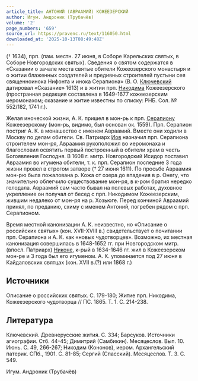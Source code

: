 ```yaml
---
article_title: АНТОНИЙ (АВРААМИЙ) КОЖЕЕЗЕРСКИЙ
author: Игум. Андроник (Трубачёв)
volume: '2'
page_numbers: '659'
source_url: https://pravenc.ru/text/116050.html
downloaded_at: '2025-10-13T08:49:48Z'
---
```


(† 1634), прп. (пам. местн. 27 июня, в Соборе Карельских святых, в Соборе Новгородских святых). Сведения о святом содержатся в «Сказании о зачале места святые обители Кожеозерского монастыря и о житии блаженных создателей и предивных строителей пустыни сея священноинока Нифонта и инока Серапиона» (В. О. [Ключевский](https://pravenc.ru/text/Ключевский.html) датировал «Сказание» 1613) и в житии прп. [Никодима](https://pravenc.ru/text/Никодим.html) Кожеезерского (пространная редакция составлена в 1649-1677 кожеезерским иеромонахом; сказание и житие известны по списку: РНБ. Сол. № 552/182, 1741 г.).

Желая иноческой жизни, А. К. пришел в мон-рь к прп. [Серапиону](https://pravenc.ru/text/Серапиону.html) Кожеезерскому (мон-рь, видимо, был основан ок. 1559). Прп. Серапион постриг А. К. в монашество с именем Авраамий. Вместе они ходили в Москву по делам обители. Св. Патриарх [Иов](https://pravenc.ru/text/Иов.html) назначил прп. Серапиона строителем мон-ря, Авраамия рукоположил во иеромонаха и благословил освятить первый построенный в обители храм в честь Богоявления Господня. В 1608 г. митр. Новгородский Исидор поставил Авраамия во игумена обители, т. к. прп. Серапион последние 3 года жизни провел в строгом затворе († 27 июня 1611). По просьбе Авраамия мон-рю была пожалована р. Кожа от озера до впадения в р. Онегу, что значительно облегчило существование мон-ря, в к-ром братия нередко голодала. Авраамий сам часто бывал на полевых работах, духовное укрепление он получал от бесед с прп. Никодимом Кожеезерским, жившим недалеко от мон-ря на р. Хозьюге. Перед кончиной Авраамий принял, по преданию, схиму с именем Антоний, погребен рядом с прп. Серапионом.

Время местной канонизации А. К. неизвестно, но «Описание о российских святых» (кон. XVII-XVIII в.) свидетельствует о почитании прп. Серапиона и А. К. как «новых чудотворцев». Возможно, их местная канонизация совершилась в 1648-1652 гг. при Новгородском митр. (впосл. Патриарх) [Никоне](https://pravenc.ru/text/Никон.html), к-рый в 1634-1646 гг. жил в Кожеезерском мон-ре и 3 года был его игуменом. А. К. упоминается под 27 июня в Кайдаловских святцах (кон. XVII в.(?) или 1868 г.)

## Источники

Описание о российских святых. С. 179-180; Житие прп. Никодима, Кожеезерского чудотворца // ПС. 1865. Т. 1. С. 214-238.

## Литература

Ключевский. Древнерусские жития. С. 334; Барсуков. Источники агиографии. Стб. 44-45; Димитрий (Самбикин). Месяцеслов. Вып. 10. Июнь. С. 49, 266-267; Никодим (Кононов), иером. Архангельский патерик. СПб., 1901. С. 81-85; Сергий (Спасский). Месяцеслов. Т. 3. С. 549.

Игум. Андроник (Трубачёв)
